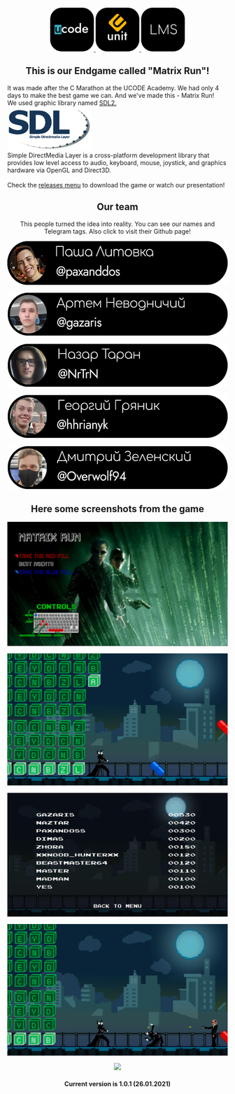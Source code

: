<head>
    <p align="center">
        <a href="https://ucode.world/en/" target="_blank">
            <img src="https://github.com/PAXANDDOS/PAXANDDOS/blob/main/Images/Header/ucode.png?raw=true" height="100px">
        </a>
        <a href="https://unitfactory.net/" target="_blank">
            <img src="https://github.com/PAXANDDOS/PAXANDDOS/blob/main/Images/Header/unit.png?raw=true" height="100px">
        </a>
        <a href="https://lms.ucode.world/users/plitovka/" target="_blank">
            <img src="https://github.com/PAXANDDOS/PAXANDDOS/blob/main/Images/Header/lms.png?raw=true" height="100px">
        </a>
        <h2 align="center">This is our Endgame called "Matrix Run"!</h2>
    </p>
</head>
<body>
  <p>It was made after the C Marathon at the UCODE Academy. We had only 4 days to make the best game we can. And we've made this - Matrix Run!<br>
      We used graphic library named <a href="https://www.libsdl.org/index.php" target="_blank">SDL2.<br><img src="https://github.com/PAXANDDOS/PAXANDDOS/blob/main/Images/Endgame/sdl.png?raw=true" height="100px"></a><br>
      Simple DirectMedia Layer is a cross-platform development library that provides low level access to audio, keyboard, mouse, joystick, and graphics       hardware via OpenGL and Direct3D.<br><br>
      Check the <a href="https://github.com/PAXANDDOS/Matrix-Run/releases" target="_blank">releases menu</a> to download the game or watch our presentation!
  </p>
    <h2 align="center">Our team</h2>
    <p align="center">This people turned the idea into reality. You can see our names and Telegram tags. Also click to visit their Github page!</p>
    <p align="center"><a href="https://github.com/PAXANDDOS" target="_blank"><img src="https://github.com/PAXANDDOS/PAXANDDOS/blob/main/Images/Banners/paxanddos.png?raw=true" height="100px"></a></p>
    <p align="center"><a href="https://github.com/Gazaris" target="_blank"><img src="https://github.com/PAXANDDOS/PAXANDDOS/blob/main/Images/Banners/gazaris.png?raw=true" height="100px"></a></p>
    <p align="center"><a href="https://github.com/naztar0" target="_blank"><img src="https://github.com/PAXANDDOS/PAXANDDOS/blob/main/Images/Banners/naztar.png?raw=true" height="100px"></a></p>
    <p align="center"><a href="https://github.com/hhrianyk" target="_blank"><img src="https://github.com/PAXANDDOS/PAXANDDOS/blob/main/Images/Banners/jora.png?raw=true" height="100px"></a></p>
    <p align="center"><a href="https://github.com/Overwolf-live" target="_blank"><img src="https://github.com/PAXANDDOS/PAXANDDOS/blob/main/Images/Banners/ze.png?raw=true" height="100px"></a></p>
    <h2 align="center">Here some screenshots from the game</h2>
    <p align="center"><img src="https://github.com/PAXANDDOS/PAXANDDOS/blob/main/Images/Endgame/screen1.png?raw=true"></p>
    <p align="center"><img src="https://github.com/PAXANDDOS/PAXANDDOS/blob/main/Images/Endgame/screen2.png?raw=true"></p>
    <p align="center"><img src="https://github.com/PAXANDDOS/PAXANDDOS/blob/main/Images/Endgame/screen3.jpeg?raw=true"></p>
    <p align="center"><img src="https://github.com/PAXANDDOS/PAXANDDOS/blob/main/Images/Endgame/screen4.png?raw=true"></p>
</body>
<footer>
  <p align="center"><img src="https://emojis.slackmojis.com/emojis/images/1531849430/4246/blob-sunglasses.gif?1531849430" width="30"></p>
  <h4 align="center">Current version is 1.0.1 (26.01.2021)</h4>
</footer>
